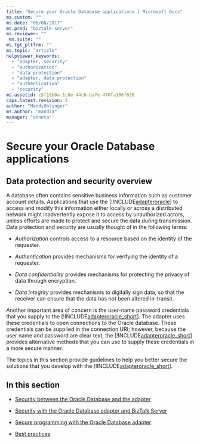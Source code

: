 ```yaml
---
title: "Secure your Oracle Database applications | Microsoft Docs"
ms.custom: ""
ms.date: "06/08/2017"
ms.prod: "biztalk-server"
ms.reviewer: ""
 ms.suite: ""
ms.tgt_pltfrm: ""
ms.topic: "article"
helpviewer_keywords: 
  - "adapter, security"
  - "authorization"
  - "data protection"
  - "adapter, data protection"
  - "authentication"
  - "security"
ms.assetid: c5f18b0a-1c8e-44c6-ba7e-470fa186f636
caps.latest.revision: 5
author: "MandiOhlinger"
ms.author: "mandia"
manager: "anneta"
---
```

# Secure your Oracle Database applications
## Data protection and security overview
A database often contains sensitive business information such as customer account details. Applications that use the [!INCLUDE[adapteroracle](../../includes/adapteroracle-md.md)] to access and modify this information either locally or across a distributed network might inadvertently expose it to access by unauthorized actors, unless efforts are made to protect and secure the data during transmission. Data protection and security are usually thought of in the following terms:  
  
-   *Authorization* controls access to a resource based on the identity of the requester.  
  
-   *Authentication* provides mechanisms for verifying the identity of a requester.  
  
-   *Data confidentiality* provides mechanisms for protecting the privacy of data through encryption.  
  
-   *Data integrity* provides mechanisms to digitally sign data, so that the receiver can ensure that the data has not been altered in-transit.  
  
 Another important area of concern is the user-name password credentials that you supply to the [!INCLUDE[adapteroracle_short](../../includes/adapteroracle-short-md.md)]. The adapter uses these credentials to open connections to the Oracle database. These credentials can be supplied in the connection URI; however, because the user name and password are clear text, the [!INCLUDE[adapteroracle_short](../../includes/adapteroracle-short-md.md)] provides alternative methods that you can use to supply these credentials in a more secure manner.  
  
 The topics in this section provide guidelines to help you better secure the solutions that you develop with the [!INCLUDE[adapteroracle_short](../../includes/adapteroracle-short-md.md)].  
  
## In this section  
  
-   [Security between the Oracle Database and the adapter](../../adapters-and-accelerators/adapter-oracle-database/security-between-the-oracle-database-and-the-adapter.md)
  
-   [Security with the Oracle Database adapter and BizTalk Server](../../adapters-and-accelerators/adapter-oracle-database/security-with-the-oracle-database-adapter-and-biztalk-server.md)  
  
-   [Secure programming with the Oracle Database adapter](../../adapters-and-accelerators/adapter-oracle-database/secure-programming-with-the-oracle-database-adapter.md) 
  
-   [Best practices](../../adapters-and-accelerators/adapter-oracle-database/best-practices-to-secure-the-oracle-database-adapter.md)